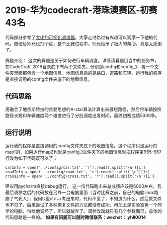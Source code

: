 # 2019-华为codecraft-港珠澳赛区-初赛43名
代码部分参考了[大佬的可视化调度器](https://github.com/AkatsukiCC/huawei2019-with-visualization)。大家走过路过有兴趣可以观摩一下他的代码，顺便给师兄也打个星，整个比赛过程中，师兄给予了极大的帮助，真是太感谢了。  
  
  
赛题介绍：
这次的赛题是关于如何进行车辆调度，详情请看题目当中的任务书，在CodeCraft-2019目录底下有两个文件夹，分别是config和config_1，每一个文件夹里面都包含一个地图信息，地图信息指的是路口，道路和车辆。运行我的程序是直接调用的config文件夹底下的地图信息。  

## 代码思路  
用融合了地杰斯特拉的贪婪思想的A-star算法计算出来最短路径，然后将车辆按照路径长短和车辆速度两个维度进行了分批调度出发时间，最终初赛成绩5300多。
 
## 运行说明  
运行我的程序是直接调用的config文件夹底下的地图信息。这个程序只是运行的map1的，如果运行map2也就是config_1文件夹下的地图信息就把[程序]()第965-967行改为如下代码既可以了：
```
carInfo = open('../config/car.txt', 'r').read().split('\n')[1:]
roadInfo = open('../config/road.txt', 'r').read().split('\n')[1:]
crossInfo = open('../config/cross.txt', 'r').read().split('\n')[1:]
```
建议用pycharm直接debug运行。
这一份代码跑出来总成绩应该是6000左右，我最后调参之后的代码放在另外一台电脑里面（当时比赛之前，自己的电脑linux跑崩了气死人），我用U盘ctrl+x考出来时，代码不见了，不知道为什么，然后原文件也不见了，后来尝试了多种恢复文件的方法都没有成功，再加上是实验室另一个同学的电脑，怕给他调坏了，所以就放弃了。调参改动就只有几个参数而已，总体的代码思路是一样的。
**如果有问题可以随时微信联系：wechat： yhll0014**
